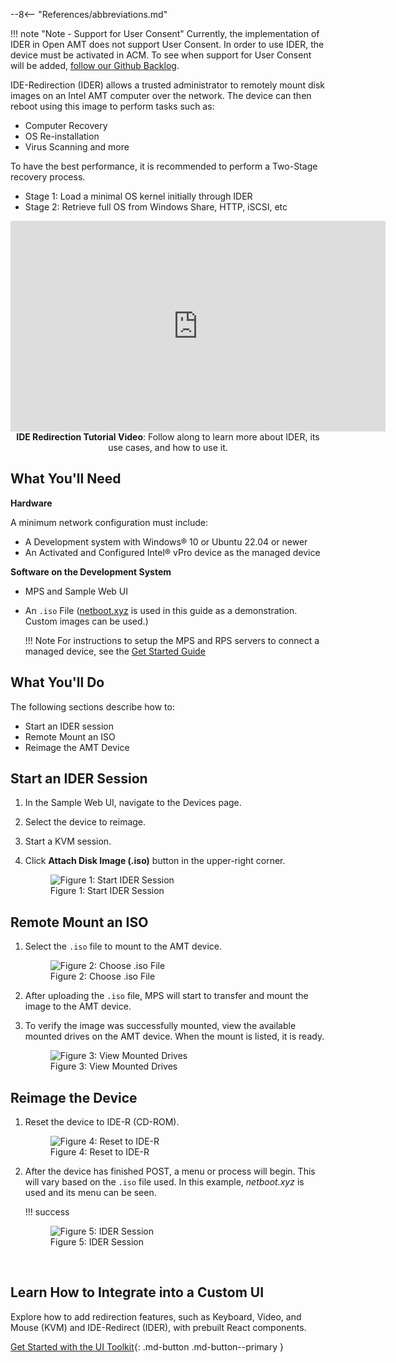 --8<-- "References/abbreviations.md"

!!! note "Note - Support for User Consent"
    Currently, the implementation of IDER in Open AMT does not support User Consent. In order to use IDER, the device must be activated in ACM. To see when support for User Consent will be added, [follow our Github Backlog](https://github.com/orgs/open-amt-cloud-toolkit/projects/10).

IDE-Redirection (IDER) allows a trusted administrator to remotely mount disk images on an Intel AMT computer over the network. The device can then reboot using this image to perform tasks such as:

- Computer Recovery
- OS Re-installation
- Virus Scanning and more

To have the best performance, it is recommended to perform a Two-Stage recovery process.

- Stage 1: Load a minimal OS kernel initially through IDER
- Stage 2: Retrieve full OS from Windows Share, HTTP, iSCSI, etc

<div style="text-align:center;">
  <iframe width="600" height="337" src="https://www.youtube.com/embed/N_1koCmZKbw?si=GPukyEFgUfKOxSLK" title="YouTube video player" frameborder="0" allow="accelerometer; autoplay; clipboard-write; encrypted-media; gyroscope; picture-in-picture" allowfullscreen></iframe>
  <figcaption><b>IDE Redirection Tutorial Video</b>: Follow along to learn more about IDER, its use cases, and how to use it.</figcaption>
</div>

## What You'll Need

**Hardware**

A minimum network configuration must include:

-  A Development system with Windows® 10 or Ubuntu 22.04 or newer
-  An Activated and Configured Intel® vPro device as the managed device

**Software on the Development System** 

- MPS and Sample Web UI
- An `.iso` File ([netboot.xyz](https://netboot.xyz/downloads/#x86_64-combined-legacy-and-uefi-ipxe-bootloaders) is used in this guide as a demonstration. Custom images can be used.)

    !!! Note
        For instructions to setup the MPS and RPS servers to connect a managed device, see the [Get Started Guide](../GetStarted/Cloud/prerequisites.md)
  
## What You'll Do
The following sections describe how to:

- Start an IDER session
- Remote Mount an ISO
- Reimage the AMT Device


## Start an IDER Session

1. In the Sample Web UI, navigate to the Devices page.

2. Select the device to reimage.

3. Start a KVM session.

4. Click **Attach Disk Image (.iso)** button in the upper-right corner.

    <figure class="figure-image">
    <img src="..\..\assets\images\SampleUI_StartIDER.png" alt="Figure 1: Start IDER Session">
    <figcaption>Figure 1: Start IDER Session</figcaption>
    </figure>

## Remote Mount an ISO

1. Select the `.iso` file to mount to the AMT device.

    <figure class="figure-image">
    <img src="..\..\assets\images\SampleUI_IDER_ChooseFile.png" alt="Figure 2: Choose .iso File">
    <figcaption>Figure 2: Choose .iso File</figcaption>
    </figure>

2. After uploading the `.iso` file, MPS will start to transfer and mount the image to the AMT device. 

3. To verify the image was successfully mounted, view the available mounted drives on the AMT device. When the mount is listed, it is ready.

    <figure class="figure-image">
    <img src="..\..\assets\images\SampleUI_IDER_Drives.png" alt="Figure 3: View Mounted Drives">
    <figcaption>Figure 3: View Mounted Drives</figcaption>
    </figure>

## Reimage the Device

1. Reset the device to IDE-R (CD-ROM).

    <figure class="figure-image">
    <img src="..\..\assets\images\SampleUI_IDER_Reset.png" alt="Figure 4: Reset to IDE-R">
    <figcaption>Figure 4: Reset to IDE-R</figcaption>
    </figure>

2. After the device has finished POST, a menu or process will begin. This will vary based on the `.iso` file used. In this example, *netboot.xyz* is used and its menu can be seen.

    !!! success
        <figure class="figure-image">
        <img src="..\..\assets\images\SampleUI_IDER_netboot.png" alt="Figure 5: IDER Session">
        <figcaption>Figure 5: IDER Session</figcaption>
        </figure>

<br>

## Learn How to Integrate into a Custom UI

Explore how to add redirection features, such as Keyboard, Video, and Mouse (KVM) and IDE-Redirect (IDER), with prebuilt React components.

[Get Started with the UI Toolkit](../Tutorials/uitoolkitReact.md){: .md-button .md-button--primary }

<br>